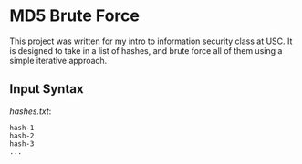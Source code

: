 # MD5 Brute Force
This project was written for my intro to information security class at USC. It is designed to take in a list of hashes, and brute force all of them using a simple iterative approach.

## Input Syntax
*hashes.txt*:
```
hash-1
hash-2
hash-3
...
```
